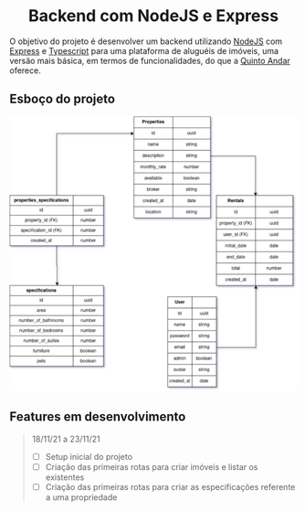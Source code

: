 <h1 align="center">Backend com NodeJS e Express</h1>

O objetivo do projeto é desenvolver um backend utilizando [NodeJS](https://nodejs.org/en/) com [Express](https://expressjs.com/pt-br/) e [Typescript](https://www.typescriptlang.org/) para uma plataforma de aluguéis de imóveis, uma versão mais básica, em termos de funcionalidades, do que a [Quinto Andar](https://www.quintoandar.com.br/) oferece.

## Esboço do projeto
<img src="./Esboço.png" />

## Features em desenvolvimento
> 18/11/21 a 23/11/21
> - [  ] Setup inicial do projeto
> - [  ] Criação das primeiras rotas para criar imóveis e listar os existentes
> - [  ] Criação das primeiras rotas para criar as especificações referente a uma propriedade
